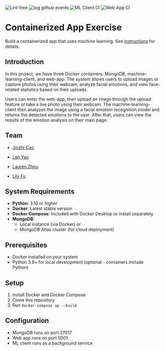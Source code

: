 ![Lint-free](https://github.com/nyu-software-engineering/containerized-app-exercise/actions/workflows/lint.yml/badge.svg)
![log github events](https://github.com/software-students-spring2025/4-containers-fishball/actions/workflows/event-logger.yml/badge.svg)
![ML Client CI](https://github.com/software-students-spring2025/4-containers-fishball/actions/workflows/ml-client.yml/badge.svg)
![Web App CI](https://github.com/software-students-spring2025/4-containers-fishball/actions/workflows/web-app.yml/badge.svg)

# Containerized App Exercise

Build a containerized app that uses machine learning. See [instructions](./instructions.md) for details.

## Introduction

In this project, we have three Docker containers: MongoDB, machine-learning-client, and web-app. The system allows users to upload images or capture photos using their webcam, analyze facial emotions, and view face-related statistics based on their uploads.

Users can enter the web-app, then upload an image through the upload feature or take a live photo using their webcam. The machine-learning-client then analyzes the image using a facial emotion recognition model and returns the detected emotions to the user. After that, users can view the results of the emotion analysis on their main page.

## Team

- [Jinzhi Cao](https://github.com/eth3r3aI)

- [Lan Yao](https://github.com/ziiiimu)

- [Lauren Zhou](https://github.com/laurenlz)

- [Lily Fu](https://github.com/fulily0325)

## System Requirements

- **Python**: 3.10 or higher
- **Docker**: Latest stable version
- **Docker Compose**: Included with Docker Desktop or install separately
- **MongoDB**: 
  - Local instance (via Docker) or 
  - MongoDB Atlas cluster (for cloud deployment)

## Prerequisites

- Docker installed on your system
- Python 3.9+ for local development (optional - containers include Python)

## Setup

1. Install Docker and Docker Compose
2. Clone this repository
3. Run `docker-compose up --build`

## Configuration

- MongoDB runs on port 27017
- Web app runs on port 5001
- ML client runs as a background service
